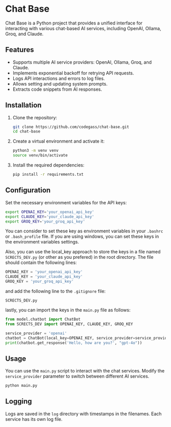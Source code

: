 # Chat Base

Chat Base is a Python project that provides a unified interface for interacting with various chat-based AI services, including OpenAI, Ollama, Groq, and Claude.

## Features

- Supports multiple AI service providers: OpenAI, Ollama, Groq, and Claude.
- Implements exponential backoff for retrying API requests.
- Logs API interactions and errors to log files.
- Allows setting and updating system prompts.
- Extracts code snippets from AI responses.

## Installation

1. Clone the repository:
    ```sh
    git clone https://github.com/codegass/chat-base.git
    cd chat-base
    ```

2. Create a virtual environment and activate it:
    ```sh
    python3 -m venv venv
    source venv/bin/activate
    ```

3. Install the required dependencies:
    ```sh
    pip install -r requirements.txt
    ```

## Configuration

Set the necessary environment variables for the API keys:
```sh
export OPENAI_KEY='your_openai_api_key'
export CLAUDE_KEY='your_claude_api_key'
export GROQ_KEY='your_groq_api_key'
```

You can consider to set these key as environment variables in your `.bashrc` or `.bash_profile` file. If you are using windows, you can set these keys in the environment variables settings.

Also, you can use the local_key approach to store the keys in a file named `SCRECTS_DEV.py` (or other as you prefered) in the root directory. The file should contain the following lines:

```python
OPENAI_KEY = 'your_openai_api_key'
CLAUDE_KEY = 'your_claude_api_key'
GROQ_KEY = 'your_groq_api_key'
```

and add the following line to the `.gitignore` file:

```
SCRECTS_DEV.py
```

lastly, you can import the keys in the `main.py` file as follows:

```python
from model.chatbot import ChatBot
from SCRECTS_DEV import OPENAI_KEY, CLAUDE_KEY, GROQ_KEY

service_provider = 'openai'
chatbot = ChatBot(local_key=OPENAI_KEY, service_provider=service_provider)
print(chatbot.get_response('Hello, how are you?', "gpt-4o"))
```

## Usage

You can use the `main.py` script to interact with the chat services. Modify the `service_provider` parameter to switch between different AI services.

```sh
python main.py
```

## Logging
Logs are saved in the `log` directory with timestamps in the filenames. Each service has its own log file.

